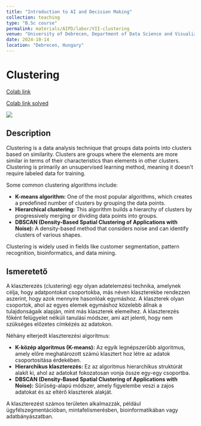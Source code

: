 ```yaml
---
title: "Introduction to AI and Decision Making"
collection: teaching
type: "B.Sc course"
permalink: materials/AIPD/labor/VII-clustering
venue: "University of Debrecen, Department of Data Science and Visualization"
date: 2024-10-14
location: "Debrecen, Hungary"
---
```


# Clustering

[Colab link](https://colab.research.google.com/drive/1MNG3_3owXo57C-mLs68t-R0bZumaLkVr)

[Colab link solved]()

<img src="https://scikit-learn.org/1.5/_images/sphx_glr_plot_cluster_comparison_001.png">

## Description

Clustering is a data analysis technique that groups data points into clusters based on similarity. Clusters are groups where the elements are more similar in terms of their characteristics than elements in other clusters. Clustering is primarily an unsupervised learning method, meaning it doesn't require labeled data for training.

Some common clustering algorithms include:

- **K-means algorithm:** One of the most popular algorithms, which creates a predefined number of clusters by grouping the data points.
- **Hierarchical clustering:** This algorithm builds a hierarchy of clusters by progressively merging or dividing data points into groups.
- **DBSCAN (Density-Based Spatial Clustering of Applications with Noise):** A density-based method that considers noise and can identify clusters of various shapes.

Clustering is widely used in fields like customer segmentation, pattern recognition, bioinformatics, and data mining.

## Ismeretető

A klaszterezés (clustering) egy olyan adatelemzési technika, amelynek célja, hogy adatpontokat csoportokba, más néven klaszterekbe rendezzen aszerint, hogy azok mennyire hasonlóak egymáshoz. A klaszterek olyan csoportok, ahol az egyes elemek egymáshoz közelebb állnak a tulajdonságaik alapján, mint más klaszterek elemeihez. A klaszterezés főként felügyelet nélküli tanulási módszer, ami azt jelenti, hogy nem szükséges előzetes címkézés az adatokon.

Néhány elterjedt klaszterezési algoritmus:

- **K-közép algoritmus (K-means):** Az egyik legnépszerűbb algoritmus, amely előre meghatározott számú klasztert hoz létre az adatok csoportosítása érdekében.
- **Hierarchikus klaszterezés:** Ez az algoritmus hierarchikus struktúrát alakít ki, ahol az adatokat fokozatosan vonja össze egy-egy csoportba.
- **DBSCAN (Density-Based Spatial Clustering of Applications with Noise):** Sűrűség-alapú módszer, amely figyelembe veszi a zajos adatokat és az eltérő klaszterek alakját.

A klaszterezést számos területen alkalmazzák, például ügyfélszegmentációban, mintafelismerésben, bioinformatikában vagy adatbányászatban.

